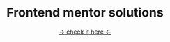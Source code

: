 <header align="center">
    <h1>Frontend mentor solutions</h1>
    <a href="https://frontend-mentor-challenges-vert.vercel.app">
        -> check it here <- 
    </a>
</header>
